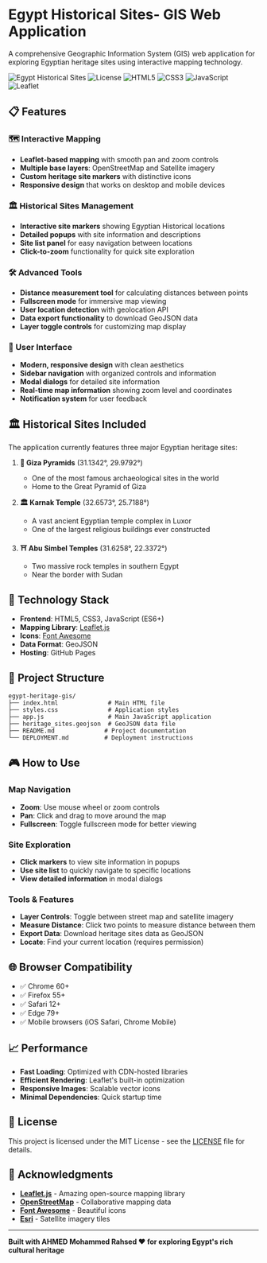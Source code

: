 #  Egypt Historical Sites- GIS Web Application

A comprehensive Geographic Information System (GIS) web application for exploring Egyptian heritage sites using interactive mapping technology.

![Egypt Historical Sites](https://img.shields.io/badge/Status-Live-brightgreen)
![License](https://img.shields.io/badge/License-MIT-blue)
![HTML5](https://img.shields.io/badge/HTML5-E34F26?logo=html5&logoColor=white)
![CSS3](https://img.shields.io/badge/CSS3-1572B6?logo=css3&logoColor=white)
![JavaScript](https://img.shields.io/badge/JavaScript-F7DF1E?logo=javascript&logoColor=black)
![Leaflet](https://img.shields.io/badge/Leaflet-199900?logo=leaflet&logoColor=white)



## 📋 Features

### 🗺️ Interactive Mapping
- **Leaflet-based mapping** with smooth pan and zoom controls
- **Multiple base layers**: OpenStreetMap and Satellite imagery
- **Custom heritage site markers** with distinctive icons
- **Responsive design** that works on desktop and mobile devices

### 🏛️  Historical Sites Management
- **Interactive site markers** showing Egyptian  Historical locations
- **Detailed popups** with site information and descriptions
- **Site list panel** for easy navigation between locations
- **Click-to-zoom** functionality for quick site exploration

### 🛠️ Advanced Tools
- **Distance measurement tool** for calculating distances between points
- **Fullscreen mode** for immersive map viewing
- **User location detection** with geolocation API
- **Data export functionality** to download GeoJSON data
- **Layer toggle controls** for customizing map display

### 📱 User Interface
- **Modern, responsive design** with clean aesthetics
- **Sidebar navigation** with organized controls and information
- **Modal dialogs** for detailed site information
- **Real-time map information** showing zoom level and coordinates
- **Notification system** for user feedback

## 🏛️  Historical Sites Included

The application currently features three major Egyptian heritage sites:

1. **🏺 Giza Pyramids** (31.1342°, 29.9792°)
   - One of the most famous archaeological sites in the world
   - Home to the Great Pyramid of Giza

2. **🏛️ Karnak Temple** (32.6573°, 25.7188°)
   - A vast ancient Egyptian temple complex in Luxor
   - One of the largest religious buildings ever constructed

3. **⛩️ Abu Simbel Temples** (31.6258°, 22.3372°)
   - Two massive rock temples in southern Egypt
   - Near the border with Sudan

## 🚀 Technology Stack

- **Frontend**: HTML5, CSS3, JavaScript (ES6+)
- **Mapping Library**: [Leaflet.js](https://leafletjs.com/)
- **Icons**: [Font Awesome](https://fontawesome.com/)
- **Data Format**: GeoJSON
- **Hosting**: GitHub Pages

## 📁 Project Structure

```
egypt-heritage-gis/
├── index.html              # Main HTML file
├── styles.css              # Application styles
├── app.js                  # Main JavaScript application
├── heritage_sites.geojson  # GeoJSON data file
├── README.md              # Project documentation
└── DEPLOYMENT.md          # Deployment instructions
```




## 🎮 How to Use

### Map Navigation
- **Zoom**: Use mouse wheel or zoom controls
- **Pan**: Click and drag to move around the map
- **Fullscreen**: Toggle fullscreen mode for better viewing

### Site Exploration
- **Click markers** to view site information in popups
- **Use site list** to quickly navigate to specific locations
- **View detailed information** in modal dialogs

### Tools & Features
- **Layer Controls**: Toggle between street map and satellite imagery
- **Measure Distance**: Click two points to measure distance between them
- **Export Data**: Download heritage sites data as GeoJSON
- **Locate**: Find your current location (requires permission)

## 🌐 Browser Compatibility

- ✅ Chrome 60+
- ✅ Firefox 55+
- ✅ Safari 12+
- ✅ Edge 79+
- ✅ Mobile browsers (iOS Safari, Chrome Mobile)




## 📈 Performance

- **Fast Loading**: Optimized with CDN-hosted libraries
- **Efficient Rendering**: Leaflet's built-in optimization
- **Responsive Images**: Scalable vector icons
- **Minimal Dependencies**: Quick startup time



## 📝 License

This project is licensed under the MIT License - see the [LICENSE](LICENSE) file for details.

## 🙏 Acknowledgments

- **[Leaflet.js](https://leafletjs.com/)** - Amazing open-source mapping library
- **[OpenStreetMap](https://www.openstreetmap.org/)** - Collaborative mapping data
- **[Font Awesome](https://fontawesome.com/)** - Beautiful icons
- **[Esri](https://www.esri.com/)** - Satellite imagery tiles



---

**Built with AHMED Mohammed Rahsed ❤️ for exploring Egypt's rich cultural heritage**


